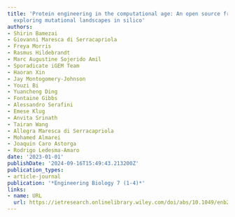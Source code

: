 ```yaml
---
title: 'Protein engineering in the computational age: An open source framework for
  exploring mutational landscapes in silico'
authors:
- Shirin Bamezai
- Giovanni Maresca di Serracapriola
- Freya Morris
- Rasmus Hildebrandt
- Marc Augustine Sojerido Amil
- Sporadicate iGEM Team
- Haoran Xin
- Jay Montogomery‐Johnson
- Youzi Bi
- Yuancheng Ding
- Fontaine Gibbs
- Alessandro Serafini
- Emese Klug
- Anvita Srinath
- Tairan Wang
- Allegra Maresca di Serracapriola
- Mohamed Almarei
- Joaquin Caro Astorga
- Rodrigo Ledesma‐Amaro
date: '2023-01-01'
publishDate: '2024-09-16T15:49:43.213200Z'
publication_types:
- article-journal
publication: '*Engineering Biology 7 (1-4)*'
links:
- name: URL
  url: https://ietresearch.onlinelibrary.wiley.com/doi/abs/10.1049/enb2.12028
---
```

